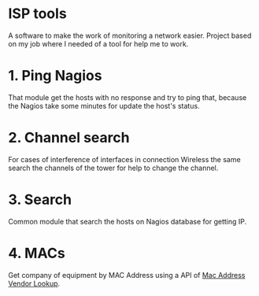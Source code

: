 # ISP tools
A software to make the work of monitoring a network easier.
Project based on my job where I needed of a tool for help me to work.

# 1. Ping Nagios
That module get the hosts with no response and try to ping that, because the Nagios take some minutes for update the host's status.

# 2. Channel search
For cases of interference of interfaces in connection Wireless the same search the channels of the tower for help to change the channel.

# 3. Search
Common module that search the hosts on Nagios database for getting IP. 

# 4. MACs
Get company of equipment by MAC Address using a API of [Mac Address Vendor Lookup](http://macvendors.co/).